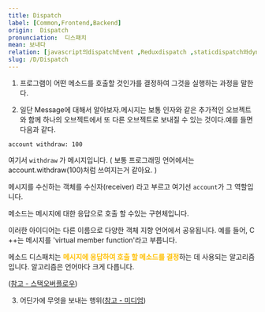 ```yaml
---
title: Dispatch
label: [Common,Frontend,Backend]
origin:  Dispatch
pronunciation:  디스패치
mean: 보내다
relation: [javascript의dispatchEvent ,Reduxdispatch ,staticdispatch와dynamicdispatch ]
slug: /D/Dispatch
---
```


<content>
<ol><li><p>프로그램이 어떤 메소드를 호출할 것인가를 결정하여 그것을 실행하는 과정을 말한다.</p></li><li><p>일단 Message에 대해서 알아보자.메시지는 보통 인자와 같은 추가적인 오브젝트와 함께 하나의 오브젝트에서 또 다른 오브젝트로 보내질 수 있는 것이다.예를 들면 다음과 같다.</p></li></ol><pre><code>account withdraw: 100</code></pre><p>여기서 <code>withdraw</code> 가 메시지입니다. ( 보통 프로그래밍 언어에서는 account.withdraw(100)처럼 쓰여지는거 같아요. )</p><p>메시지를 수신하는 객체를 수신자(receiver) 라고 부르고 여기선 <code>account</code>가 그 역할입니다.</p><p>메소드는 메시지에 대한 응답으로 호출 할 수있는 구현체입니다.</p><p>이러한 아이디어는 다른 이름으로 다양한 객체 지향 언어에서 공유됩니다. 예를 들어, C ++는 메시지를 'virtual member function'라고 부릅니다.</p><p>메소드 디스패치는 <span style="color:#FFBF00; font-weight:bold;">메시지에 응답하여 호출 할 메소드를 결정</span>하는 데 사용되는 알고리즘입니다. 알고리즘은 언어마다 크게 다릅니다.</p><p>(<a href="https://stackoverflow.com/questions/1805510/what-is-method-dispatch">참고 - 스택오버플로우</a>)</p><ol start="3"><li>어딘가에 무엇을 보내는 행위(<a href="https://medium.com/ingeniouslysimple/static-and-dynamic-dispatch-324d3dc890a3">참고 - 미디엄</a>)</li></ol>
</content>
